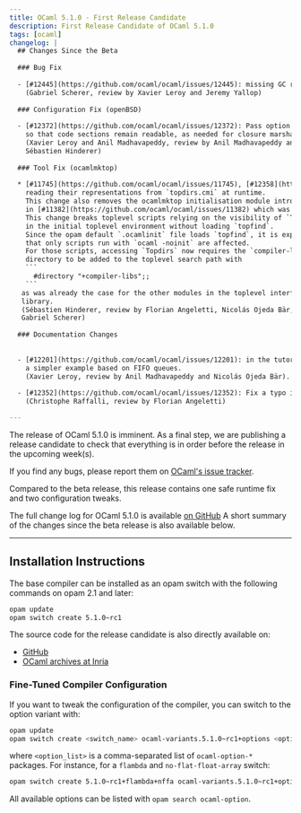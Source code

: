 ```yaml
---
title: OCaml 5.1.0 - First Release Candidate
description: First Release Candidate of OCaml 5.1.0
tags: [ocaml]
changelog: |
  ## Changes Since the Beta
  
  ### Bug Fix
  
  - [#12445](https://github.com/ocaml/ocaml/issues/12445): missing GC root registrations in `runtime/io.c`
    (Gabriel Scherer, review by Xavier Leroy and Jeremy Yallop)
  
  ### Configuration Fix (openBSD)
  
  - [#12372](https://github.com/ocaml/ocaml/issues/12372): Pass option `-no-execute-only` to the linker for OpenBSD >= 7.3
    so that code sections remain readable, as needed for closure marshaling.
    (Xavier Leroy and Anil Madhavapeddy, review by Anil Madhavapeddy and
    Sébastien Hinderer)
  
  ### Tool Fix (ocamlmktop)
  
  * [#11745](https://github.com/ocaml/ocaml/issues/11745), [#12358](https://github.com/ocaml/ocaml/issues/12358): Debugger and toplevels: embed printer types rather than
    reading their representations from `topdirs.cmi` at runtime.
    This change also removes the ocamlmktop initialisation module introduced
    in [#11382](https://github.com/ocaml/ocaml/issues/11382) which was no longer useful.
    This change breaks toplevel scripts relying on the visibility of `Topdirs`
    in the initial toplevel environment without loading `topfind`.
    Since the opam default `.ocamlinit` file loads `topfind`, it is expected
    that only scripts run with `ocaml -noinit` are affected.
    For those scripts, accessing `Topdirs` now requires the `compiler-libs`
    directory to be added to the toplevel search path with
    ```
      #directory "+compiler-libs";;
    ```
   as was already the case for the other modules in the toplevel interface
   library.
   (Sébastien Hinderer, review by Florian Angeletti, Nicolás Ojeda Bär, and
   Gabriel Scherer)
  
  ### Documentation Changes
  
  
  - [#12201](https://github.com/ocaml/ocaml/issues/12201): in the tutorial on modules, replace priority queue example by
    a simpler example based on FIFO queues.
    (Xavier Leroy, review by Anil Madhavapeddy and Nicolás Ojeda Bär).
  
  - [#12352](https://github.com/ocaml/ocaml/issues/12352): Fix a typo in the documentation of Arg.write_arg
    (Christophe Raffalli, review by Florian Angeletti)

---
```



The release of OCaml 5.1.0 is imminent.
As a final step, we are publishing a release candidate to check that everything is in order before the release in the upcoming week(s).

If you find any bugs, please report them on [OCaml's issue tracker](https://github.com/ocaml/ocaml/issues).

Compared to the beta release, this release contains one safe runtime fix and two configuration tweaks.

The full change log for OCaml 5.1.0 is available [on GitHub](https://github.com/ocaml/ocaml/blob/5.1/Changes)
A short summary of the changes since the beta release is also available below.

---
## Installation Instructions

The base compiler can be installed as an opam switch with the following commands on opam 2.1 and later:
```bash
opam update
opam switch create 5.1.0~rc1
```

The source code for the release candidate is also directly available on:

* [GitHub](https://github.com/ocaml/ocaml/archive/5.1.0-rc1.tar.gz)
* [OCaml archives at Inria](https://caml.inria.fr/pub/distrib/ocaml-5.1/ocaml-5.1.0~rc1.tar.gz)

### Fine-Tuned Compiler Configuration

If you want to tweak the configuration of the compiler, you can switch to the option variant with:
```bash
opam update
opam switch create <switch_name> ocaml-variants.5.1.0~rc1+options <option_list>
```
where `<option_list>` is a comma-separated list of `ocaml-option-*` packages. For instance, for a `flambda` and `no-flat-float-array` switch:
```bash
opam switch create 5.1.0~rc1+flambda+nffa ocaml-variants.5.1.0~rc1+options ocaml-option-flambda ocaml-option-no-flat-float-array
```

All available options can be listed with `opam search ocaml-option`.
